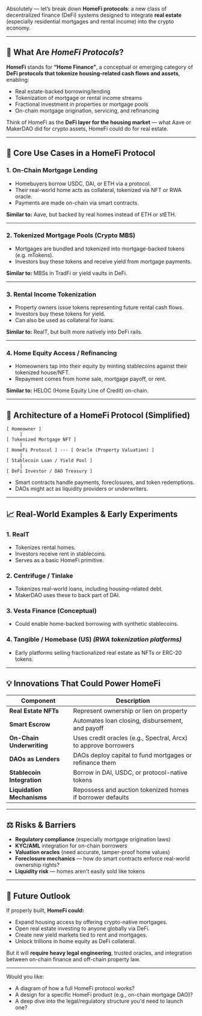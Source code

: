 Absolutely — let’s break down **HomeFi protocols**: a new class of decentralized finance (DeFi) systems designed to integrate **real estate** (especially residential mortgages and rental income) into the crypto economy.

---

## 🏡 What Are *HomeFi Protocols*?

**HomeFi** stands for **“Home Finance”**, a conceptual or emerging category of **DeFi protocols that tokenize housing-related cash flows and assets**, enabling:

* Real estate-backed borrowing/lending
* Tokenization of mortgage or rental income streams
* Fractional investment in properties or mortgage pools
* On-chain mortgage origination, servicing, and refinancing

Think of HomeFi as the **DeFi layer for the housing market** — what Aave or MakerDAO did for crypto assets, HomeFi could do for real estate.

---

## 🔧 Core Use Cases in a HomeFi Protocol

### 1. **On-Chain Mortgage Lending**

* Homebuyers borrow USDC, DAI, or ETH via a protocol.
* Their real-world home acts as collateral, tokenized via NFT or RWA oracle.
* Payments are made on-chain via smart contracts.

**Similar to:** Aave, but backed by real homes instead of ETH or stETH.

---

### 2. **Tokenized Mortgage Pools (Crypto MBS)**

* Mortgages are bundled and tokenized into mortgage-backed tokens (e.g. mTokens).
* Investors buy these tokens and receive yield from mortgage payments.

**Similar to:** MBSs in TradFi or yield vaults in DeFi.

---

### 3. **Rental Income Tokenization**

* Property owners issue tokens representing future rental cash flows.
* Investors buy these tokens for yield.
* Can also be used as collateral for loans.

**Similar to:** RealT, but built more natively into DeFi rails.

---

### 4. **Home Equity Access / Refinancing**

* Homeowners tap into their equity by minting stablecoins against their tokenized house/NFT.
* Repayment comes from home sale, mortgage payoff, or rent.

**Similar to:** HELOC (Home Equity Line of Credit) on-chain.

---

## 🧠 Architecture of a HomeFi Protocol (Simplified)

```
[ Homeowner ]
     |
[ Tokenized Mortgage NFT ]
     |
[ HomeFi Protocol ] --- [ Oracle (Property Valuation) ]
     |
[ Stablecoin Loan / Yield Pool ]
     |
[ DeFi Investor / DAO Treasury ]
```

* Smart contracts handle payments, foreclosures, and token redemptions.
* DAOs might act as liquidity providers or underwriters.

---

## 📈 Real-World Examples & Early Experiments

### 1. **RealT**

* Tokenizes rental homes.
* Investors receive rent in stablecoins.
* Serves as a basic HomeFi primitive.

### 2. **Centrifuge / Tinlake**

* Tokenizes real-world loans, including housing-related debt.
* MakerDAO uses these to back part of DAI.

### 3. **Vesta Finance (Conceptual)**

* Could enable home-backed borrowing with synthetic stablecoins.

### 4. **Tangible / Homebase (US)** *(RWA tokenization platforms)*

* Early platforms selling fractionalized real estate as NFTs or ERC-20 tokens.

---

## 💡 Innovations That Could Power HomeFi

| Component                  | Description                                                     |
| -------------------------- | --------------------------------------------------------------- |
| **Real Estate NFTs**       | Represent ownership or lien on property                         |
| **Smart Escrow**           | Automates loan closing, disbursement, and payoff                |
| **On-Chain Underwriting**  | Uses credit oracles (e.g., Spectral, Arcx) to approve borrowers |
| **DAOs as Lenders**        | DAOs deploy capital to fund mortgages or refinance them         |
| **Stablecoin Integration** | Borrow in DAI, USDC, or protocol-native tokens                  |
| **Liquidation Mechanisms** | Repossess and auction tokenized homes if borrower defaults      |

---

## ⚖️ Risks & Barriers

* **Regulatory compliance** (especially mortgage origination laws)
* **KYC/AML** integration for on-chain borrowers
* **Valuation oracles** (need accurate, tamper-proof home values)
* **Foreclosure mechanics** — how do smart contracts enforce real-world ownership rights?
* **Liquidity risk** — homes aren't easily sold like tokens

---

## 🔮 Future Outlook

If properly built, **HomeFi could:**

* Expand housing access by offering crypto-native mortgages.
* Open real estate investing to anyone globally via DeFi.
* Create new yield markets tied to rent and mortgages.
* Unlock trillions in home equity as DeFi collateral.

But it will **require heavy legal engineering**, trusted oracles, and integration between on-chain finance and off-chain property law.

---

Would you like:

* A diagram of how a full HomeFi protocol works?
* A design for a specific HomeFi product (e.g., on-chain mortgage DAO)?
* A deep dive into the legal/regulatory structure you'd need to launch one?
